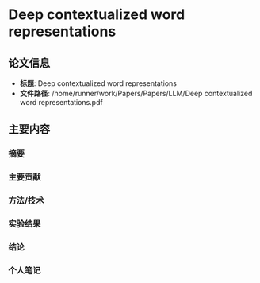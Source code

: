 # Deep contextualized word representations

## 论文信息
- **标题**: Deep contextualized word representations
- **文件路径**: /home/runner/work/Papers/Papers/LLM/Deep contextualized word representations.pdf

## 主要内容

### 摘要


### 主要贡献


### 方法/技术


### 实验结果


### 结论


### 个人笔记


